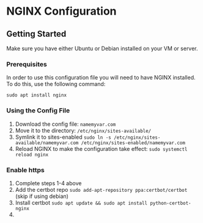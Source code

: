 # NGINX Configuration

## Getting Started

Make sure you have either Ubuntu or Debian installed on your VM or server.

### Prerequisites

In order to use this configuration file you will need to have NGINX installed. To do this, use the following command:

```
sudo apt install nginx
```

### Using the Config File

1. Download the config file: `namemyvar.com`
2. Move it to the directory: `/etc/nginx/sites-available/`
3. Symlink it to sites-enabled `sudo ln -s /etc/nginx/sites-available/namemyvar.com /etc/nginx/sites-enabled/namemyvar.com`
4. Reload NGINX to make the configuration take effect: `sudo systemctl reload nginx`

### Enable https ###
1. Complete steps 1-4 above
2. Add the certbot repo `sudo add-apt-repository ppa:certbot/certbot` (skip if using debian)
3. Install certbot `sudo apt update && sudo apt install python-certbot-nginx`
4. 
